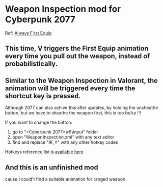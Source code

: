 # Weapon Inspection mod for Cyberpunk 2077

Ref: [Always First Equip](https://www.nexusmods.com/cyberpunk2077/mods/2557)

## This time, V triggers the First Equip animation every time you pull out the weapon, instead of probabilistically.

## Similar to the Weapon Inspection in Valorant, the animation will be triggered every time the shortcut key is pressed.

Although 2077 can also achive this after updates, by holding the unsheathe button, but we have to sheathe the weapon first, this is too bulky !!!

If you want to change the button: 
1. go to "<Cyberpunk 2077>\r6\input" folder
2. open "WeaponInspection.xml" with any text editor
3. find and replace "IK_Y" with any other hotkey codes

Hotkeys reference list is [available here](https://nativedb.red4ext.com/EInputKey)

## And this is an unfinished mod
cause I could't find a suitable animation for ranged weapon.
